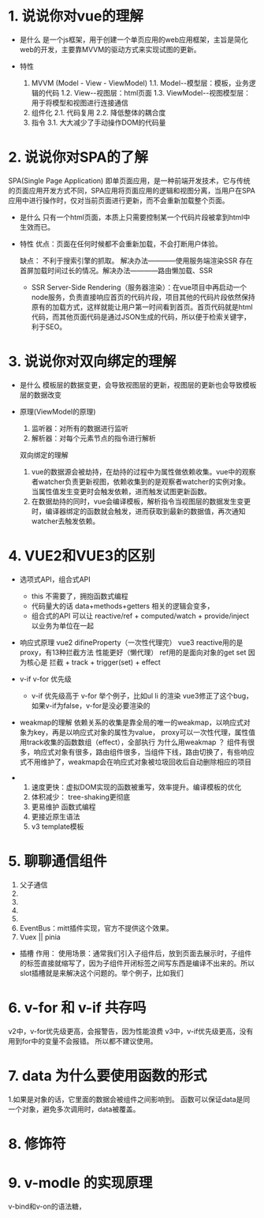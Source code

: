 # 1. 说说你对vue的理解
 - 是什么
    是一个js框架，用于创建一个单页应用的web应用框架，主旨是简化web的开发，主要靠MVVM的驱动方式来实现试图的更新。

 - 特性
    1. MVVM (Model - View - ViewModel)
        1.1. Model--模型层：模板，业务逻辑的代码
        1.2. View--视图层：html页面
        1.3. ViewModel--视图模型层：用于将模型和视图进行连接通信
    2. 组件化
        2.1. 代码复用
        2.2. 降低整体的耦合度
    3. 指令
        3.1. 大大减少了手动操作DOM的代码量

# 2. 说说你对SPA的了解
SPA(Single Page Application) 即单页面应用，是一种前端开发技术，它与传统的页面应用开发方式不同，SPA应用将页面应用的逻辑和视图分离，当用户在SPA应用中进行操作时，仅对当前页面进行更新，而不会重新加载整个页面。

 - 是什么
    只有一个html页面，本质上只需要控制某一个代码片段被拿到html中生效而已。
 - 特性
    优点：页面在任何时候都不会重新加载，不会打断用户体验。

    缺点：
    不利于搜索引擎的抓取。  解决办法————使用服务端渲染SSR
    存在首屏加载时间过长的情况。解决办法————路由懒加载、SSR
    - SSR
        Server-Side Rendering（服务器渲染）：在vue项目中再启动一个node服务，负责直接响应首页的代码片段，项目其他的代码片段依然保持原有的加载方式，这样就能让用户第一时间看到首页。首页代码就是html代码，而其他页面代码是通过JSON生成的代码，所以便于检索关键字，利于SEO。

# 3. 说说你对双向绑定的理解
 - 是什么
    模板层的数据变更，会导致视图层的更新，视图层的更新也会导致模板层的数据改变

 - 原理(ViewModel的原理)
    1. 监听器：对所有的数据进行监听
    2. 解析器：对每个元素节点的指令进行解析

    双向绑定的理解
    1. vue的数据源会被劫持，在劫持的过程中为属性做依赖收集。vue中的观察者watcher负责更新视图，依赖收集到的是观察者watcher的实例对象。当属性值发生变更时会触发依赖，进而触发试图更新函数。
    2. 在数据劫持的同时，vue会编译模板，解析指令当视图层的数据发生变更时，编译器绑定的函数就会触发，进而获取到最新的数据值，再次通知watcher去触发依赖。

# 4. VUE2和VUE3的区别
 - 选项式API，组合式API
   - this 不需要了，拥抱函数式编程
   - 代码量大的话 data+methods+getters 相关的逻辑会变多，
   - 组合式的API 可以让 reactive/ref + computed/watch + provide/inject 以业务为单位在一起
 
 - 响应式原理
   vue2 difineProperty（一次性代理完） 
   vue3 reactive用的是proxy，有13种拦截方法 性能更好（懒代理）
        ref用的是面向对象的get set
        因为核心是 拦截 + track + trigger(set) + effect

 - v-if v-for 优先级
   - v-if 优先级高于 v-for
   举个例子，比如ul li 的渲染
   vue3修正了这个bug，如果v-if为false，v-for是没必要渲染的
 - weakmap的理解
   依赖关系的收集是靠全局的唯一的weakmap，以响应式对象为key，再是以响应式对象的属性为value，
   proxy可以一次性代理，属性值用track收集的函数数组（effect），全部执行
   为什么用weakmap ？ 组件有很多，响应式对象有很多，路由组件很多，当组件下线，路由切换了，有些响应式不用维护了，weakmap会在响应式对象被垃圾回收后自动删除相应的项目

 - 1. 速度更快：虚拟DOM实现的函数被重写，效率提升。编译模板的优化
   2. 体积减少：
      tree-shaking更彻底
   3. 更易维护
      函数式编程
   4. 更接近原生语法
   5. v3 template模板


# 5. 聊聊通信组件
   1. 父子通信
   2. 
   3. 
   4. 
   5. 
   6. EventBus：mitt插件实现，官方不提供这个效果。
   7. Vuex || pinia

* 插槽
   作用：
   使用场景：通常我们引入子组件后，放到页面去展示时，子组件的标签直接就缩写了，因为子组件开闭标签之间写东西是编译不出来的。所以slot插槽就是来解决这个问题的。举个例子，比如我们

# 6. v-for 和 v-if 共存吗
v2中，v-for优先级更高，会报警告，因为性能浪费
v3中，v-if优先级更高，没有用到for中的变量不会报错。
所以都不建议使用。

# 7. data 为什么要使用函数的形式
1.如果是对象的话，它里面的数据会被组件之间影响到。
 函数可以保证data是同一个对象，避免多次调用时，data被覆盖。

# 8. 修饰符

# 9. v-modle 的实现原理
   v-bind和v-on的语法糖，